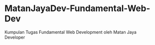 # MatanJayaDev-Fundamental-Web-Dev
Kumpulan Tugas Fundamental Web Development oleh Matan Jaya Developer
